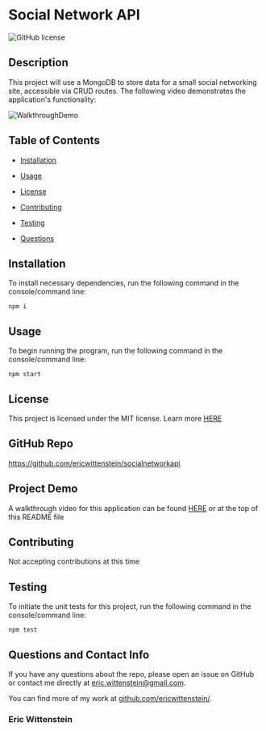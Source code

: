 # Social Network API
![GitHub license](https://img.shields.io/badge/license-MIT-blue.svg)

## Description

This project will use a MongoDB to store data for a small social networking site, accessible via CRUD routes. The following video demonstrates the application's functionality:

![WalkthroughDemo](assets/SocialNetworkAPIWalkthrough.gif)

## Table of Contents 

* [Installation](#installation)

* [Usage](#usage)

* [License](#license)

* [Contributing](#contributing)

* [Testing](#testing)

* [Questions](#questions)

## Installation

To install necessary dependencies, run the following command in the console/command line:

```
npm i
```

## Usage

To begin running the program, run the following command in the console/command line:

```
npm start
```

## License

This project is licensed under the MIT license. Learn more [HERE](LICENSE)

## GitHub Repo

https://github.com/ericwittenstein/socialnetworkapi

## Project Demo

A walkthrough video for this application can be found [HERE](https://drive.google.com/file/d/1ZKAlOoV9_FylM7G8dHDv31lus7FQg4Wf/view) or at the top of this README file

## Contributing

Not accepting contributions at this time

## Testing

To initiate the unit tests for this project, run the following command in the console/command line: 

```
npm test
```

## Questions and Contact Info

If you have any questions about the repo, please open an issue on GitHub or contact me directly at [eric.wittenstein@gmail.com](mailto:eric.wittenstein@gmail.com).

You can find more of my work at [github.com/ericwittenstein/](https://github.com/ericwittenstein/).

<!-- EHW SIGNET
---------
    |
  -----
    |
---------
 -->

### Eric Wittenstein

